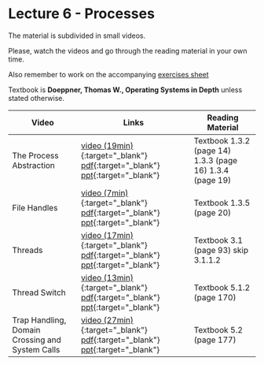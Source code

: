 # Lecture 6 - Processes

The material is subdivided in small videos.

Please, watch the videos and go through the reading material in your own time.

Also remember to work on the accompanying [exercises sheet](../exercises/EXERCISES6.html)

Textbook is **Doeppner, Thomas W., Operating Systems in Depth** unless stated otherwise.

| Video                   | Links                     |        Reading Material                                                                                                                                                                                      |
|-------------------------|---------------------------|----------------------------------------------------------------------------------------------------------------------------------------------------------------------------------------------|
| The Process Abstraction | [video (19min)](https://web.microsoftstream.com/video/e0ec97d9-8465-4161-bad8-329a9a24e37f){:target="_blank"} [pdf](../slides/W6/notes1.pdf){:target="_blank"} [ppt](../slides/W6/process1.odp){:target="_blank"} | Textbook 1.3.2 (page 14) 1.3.3 (page 16) 1.3.4 (page 19) |
| File Handles | [video (7min)](https://web.microsoftstream.com/video/d9879d11-4174-4df8-accc-6e927277ab09){:target="_blank"} [pdf](../slides/W6/notes2.pdf){:target="_blank"} [ppt](../slides/W6/process2.odp){:target="_blank"} | Textbook 1.3.5 (page 20) |
| Threads | [video (17min)](https://web.microsoftstream.com/video/df74ed3d-d192-4c86-acbc-a96cd1e51724){:target="_blank"}  [pdf](../slides/W6/notes3.pdf){:target="_blank"}  [ppt](../slides/W6/process3.odp){:target="_blank"}  | Textbook 3.1 (page 93) skip 3.1.1.2  |
| Thread Switch | [video (13min)](https://web.microsoftstream.com/video/74ade2c7-60a6-4232-93f7-64c50abf85fe){:target="_blank"}  [pdf](../slides/W6/notes4.pdf){:target="_blank"}  [ppt](../slides/W6/process4.odp){:target="_blank"}  | Textbook 5.1.2 (page 170)  |
| Trap Handling, Domain Crossing and System Calls| [video (27min)](https://web.microsoftstream.com/video/4bf750d6-6201-4196-9abd-f9865b72fd4d){:target="_blank"}  [pdf](../slides/W6/notes5.pdf){:target="_blank"}  [ppt](../slides/W6/process5.odp){:target="_blank"}  | Textbook 5.2 (page 177) |
